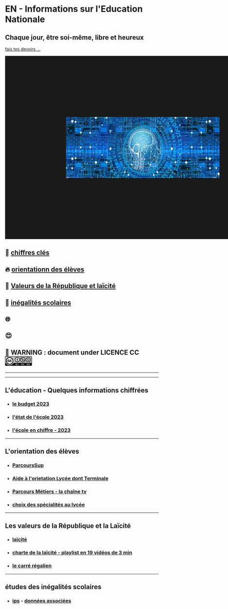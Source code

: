 # EN - Informations sur l'Education Nationale


Chaque jour, être soi-même, libre et heureux 
-------------------------------------------------------------------------------------------------------
[fais tes devoirs ...](https://youtu.be/i_KP1NuRj9w?si=cMvTXa6SX-B3S2At)

<a href="https://youtu.be/hB6bfw622fo" target="_blank"><img src="https://github.com/Math13Net/TS/blob/master/math_ts.jpg" alt="Math TS" width="600" height="200" border="200" /></a>

## 🌈 [chiffres clés](#stat)

## 🔥 [orientationn des élèves](#orientation)

## 🚀 [Valeurs de la République et laïcité](#republique)

## 👋 [inégalités scolaires](#inegalite)

## 🌐 

## 😍 

## 🔐 WARNING : document under LICENCE CC ![Licence CC](https://github.com/Math13Net/NSI-premiere/blob/master/licence%20CC.png)

------------------------------------------------------------------------------------------------
------------------------------------------------------------------------------------------------
## <a name="stat"></a> L'éducation - Quelques informations chiffrées
* ### [le budget 2023](https://www.budget.gouv.fr/budget-etat/ministere?ministere=62787)
* ### [l'état de l'école 2023](https://www.education.gouv.fr/l-etat-de-l-ecole-2023-379707#:~:text=L'%C3%A9tat%20de%20l'%C3%89cole%20est%20une%20publication%20annuelle%20de,tendances%20du%20syst%C3%A8me%20%C3%A9ducatif%20fran%C3%A7ais.)
* ### [l'école en chiffre - 2023](https://www.education.gouv.fr/l-education-nationale-en-chiffres-edition-2023-378943)

------------------------------------------------------------------------------------------------
## <a name="orientation"></a> L'orientation des élèves
* ### [ParcoursSup](https://eduscol.education.fr/2236/parcoursup-l-orientation-du-lycee-vers-l-enseignement-superieur)
* ### [Aide à l'orietation Lycée dont Terminale](https://eduscol.education.fr/document/3166/download)
* ### [Parcours Métiers - la chaîne tv](https://www.parcoursmetiers.tv/#)
* ### [choix des spécialités au lycée](https://www.education.gouv.fr/media/160923/download)

------------------------------------------------------------------------------------------------
## <a name="republique"></a> Les valeurs de la République et la Laïcité
* ### [laïcité](https://www.education.gouv.fr/la-laicite-l-ecole-12482)
* ### [charte de la laïcité - playlist en 19 vidéos de 3 min](https://www.youtube.com/playlist?list=PLjcV9PGUll75ySUZzlk7BVHCLWMxiVHE0)
* ### [le carré régalien](https://youtu.be/FfMUsDQrEnw?si=YHzZJgD8C1u2f5MY)

------------------------------------------------------------------------------------------------
## <a name="inegalite"></a> études des inégalités scolaires
* ### [ips](https://www.education.gouv.fr/l-indice-de-position-sociale-ips-357755) - [données associées](https://data.education.gouv.fr/explore/?sort=modified&q=IPS)





